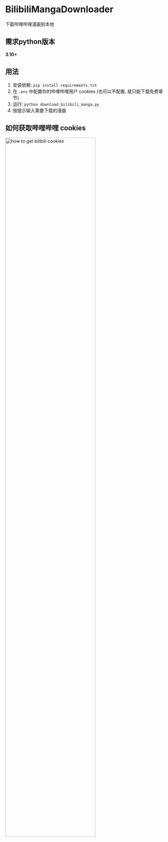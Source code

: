 # BilibiliMangaDownloader
下载哔哩哔哩漫画到本地

## 需求python版本

**3.10+**

## 用法

1. 安装依赖: `pip install requirements.txt`
2. 在 `.env` 中配置你的哔哩哔哩用户 cookies (也可以不配置, 就只能下载免费章节)
3. 运行: `python download_bilibili_manga.py`
4. 按提示输入需要下载的漫画

## 如何获取哔哩哔哩 cookies

<img alt="how to get bilibili cookies" src="https://raw.githubusercontent.com/Ailitonia/omega-miya/dev/docs/img/how_to_get_bilibili_cookies.png" width="75%">

